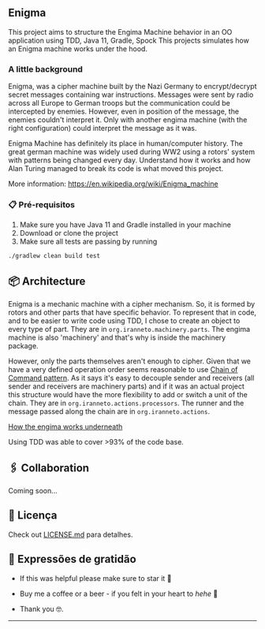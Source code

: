 Enigma
----------

This project aims to structure the Engima Machine behavior in an OO application using TDD, Java 11, Gradle, Spock
This projects simulates how an Enigma machine works under the hood.

### A little background

Enigma, was a cipher machine built by the Nazi Germany to 
encrypt/decrypt secret messages containing war instructions. Messages were sent by radio across all Europe to German
troops but the communication could be intercepted by enemies. However, even in position of the message, the enemies
couldn't interpret it. Only with another engima machine (with the right configuration) could interpret the message as it
was. 

Enigma Machine has definitely its place in human/computer history. The great german machine was widely used during WW2
using a rotors' system with patterns being changed every day. Understand how it works and how Alan Turing managed to break
its code is what moved this project.

More information: https://en.wikipedia.org/wiki/Enigma_machine

### 📋 Pré-requisitos

1. Make sure you have Java 11 and Gradle installed in your machine
2. Download or clone the project
3. Make sure all tests are passing by running 

```
./gradlew clean build test
```

## 📦 Architecture

Enigma is a mechanic machine with a cipher mechanism. So, it is formed by rotors and other parts that have specific behavior.
To represent that in code, and to be easier to write code using TDD, I chose to create an object to every type of part.
They are in `org.iranneto.machinery.parts`. The engima machine is also 'machinery' and that's why is inside the machinery package.

However, only the parts themselves aren't enough to cipher. Given that we have a very defined operation order seems reasonable
to use [Chain of Command pattern](https://www.baeldung.com/chain-of-responsibility-pattern). As it says it's easy to decouple sender and receivers
(all sender and receivers are machinery parts) and if it was an actual project this structure would have the more flexibility 
to add or switch a unit of the chain. They are in `org.iranneto.actions.processors`. The runner and the message passed along the chain
are in `org.iranneto.actions`.

[How the engima works underneath](https://www.youtube.com/watch?v=ybkkiGtJmkM&t=942s&pp=ugMICgJwdBABGAE%3D)

Using TDD was able to cover >93% of the code base.

## 🖇️ Collaboration

Coming soon...

## 📄 Licença

Check out [LICENSE.md](https://github.com/usuario/projeto/licenca) para detalhes.

## 🎁 Expressões de gratidão

* If this was helpful please make sure to star it 📢

* Buy me a coffee or a beer - if you felt in your heart to _hehe_ 🍺

* Thank you 🤓.
---
